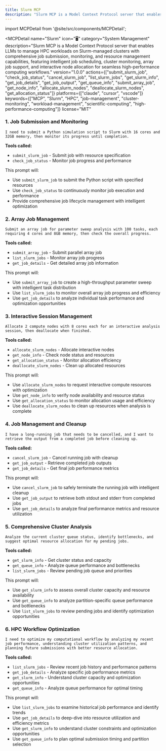 ```yaml
---
title: Slurm MCP
description: "Slurm MCP is a Model Context Protocol server that enables LLMs to manage HPC workloads on Slurm-managed clusters with comprehensive job submission, monitoring, and resource management capabilities, featuring intelligent job scheduling, cluster monitoring, array job support, and interactive node a..."
---
```


import MCPDetail from '@site/src/components/MCPDetail';

<MCPDetail 
  name="Slurm"
  icon="🖥️"
  category="System Management"
  description="Slurm MCP is a Model Context Protocol server that enables LLMs to manage HPC workloads on Slurm-managed clusters with comprehensive job submission, monitoring, and resource management capabilities, featuring intelligent job scheduling, cluster monitoring, array job support, and interactive node allocation for seamless high-performance computing workflows."
  version="1.0.0"
  actions={["submit_slurm_job", "check_job_status", "cancel_slurm_job", "list_slurm_jobs", "get_slurm_info", "get_job_details", "get_job_output", "get_queue_info", "submit_array_job", "get_node_info", "allocate_slurm_nodes", "deallocate_slurm_nodes", "get_allocation_status"]}
  platforms={["claude", "cursor", "vscode"]}
  keywords={["MCP", "Slurm", "HPC", "job-management", "cluster-monitoring", "workload-management", "scientific-computing", "high-performance-computing"]}
  license="MIT"
>

### 1. Job Submission and Monitoring
```
I need to submit a Python simulation script to Slurm with 16 cores and 32GB memory, then monitor its progress until completion.
```

**Tools called:**
- `submit_slurm_job` - Submit job with resource specification
- `check_job_status` - Monitor job progress and performance

This prompt will:
- Use `submit_slurm_job` to submit the Python script with specified resources
- Use `check_job_status` to continuously monitor job execution and performance
- Provide comprehensive job lifecycle management with intelligent optimization

### 2. Array Job Management
```
Submit an array job for parameter sweep analysis with 100 tasks, each requiring 4 cores and 8GB memory, then check the overall progress.
```

**Tools called:**
- `submit_array_job` - Submit parallel array job
- `list_slurm_jobs` - Monitor array job progress
- `get_job_details` - Get detailed array job information

This prompt will:
- Use `submit_array_job` to create a high-throughput parameter sweep with intelligent task distribution
- Use `list_slurm_jobs` to monitor overall array job progress and efficiency
- Use `get_job_details` to analyze individual task performance and optimization opportunities

### 3. Interactive Session Management
```
Allocate 2 compute nodes with 8 cores each for an interactive analysis session, then deallocate when finished.
```

**Tools called:**
- `allocate_slurm_nodes` - Allocate interactive nodes
- `get_node_info` - Check node status and resources
- `get_allocation_status` - Monitor allocation efficiency
- `deallocate_slurm_nodes` - Clean up allocated resources

This prompt will:
- Use `allocate_slurm_nodes` to request interactive compute resources with optimization
- Use `get_node_info` to verify node availability and resource status
- Use `get_allocation_status` to monitor allocation usage and efficiency
- Use `deallocate_slurm_nodes` to clean up resources when analysis is complete

### 4. Job Management and Cleanup
```
I have a long-running job that needs to be cancelled, and I want to retrieve the output from a completed job before cleaning up.
```

**Tools called:**
- `cancel_slurm_job` - Cancel running job with cleanup
- `get_job_output` - Retrieve completed job outputs
- `get_job_details` - Get final job performance metrics

This prompt will:
- Use `cancel_slurm_job` to safely terminate the running job with intelligent cleanup
- Use `get_job_output` to retrieve both stdout and stderr from completed jobs
- Use `get_job_details` to analyze final performance metrics and resource utilization

### 5. Comprehensive Cluster Analysis
```
Analyze the current cluster queue status, identify bottlenecks, and suggest optimal resource allocation for my pending jobs.
```

**Tools called:**
- `get_slurm_info` - Get cluster status and capacity
- `get_queue_info` - Analyze queue performance and bottlenecks
- `list_slurm_jobs` - Review pending job queue and priorities

This prompt will:
- Use `get_slurm_info` to assess overall cluster capacity and resource availability
- Use `get_queue_info` to analyze partition-specific queue performance and bottlenecks
- Use `list_slurm_jobs` to review pending jobs and identify optimization opportunities

### 6. HPC Workflow Optimization
```
I need to optimize my computational workflow by analyzing my recent job performance, understanding cluster utilization patterns, and planning future submissions with better resource allocation.
```

**Tools called:**
- `list_slurm_jobs` - Review recent job history and performance patterns
- `get_job_details` - Analyze specific job performance metrics
- `get_slurm_info` - Understand cluster capacity and optimization opportunities
- `get_queue_info` - Analyze queue performance for optimal timing

This prompt will:
- Use `list_slurm_jobs` to examine historical job performance and identify trends
- Use `get_job_details` to deep-dive into resource utilization and efficiency metrics
- Use `get_slurm_info` to understand cluster constraints and optimization opportunities
- Use `get_queue_info` to plan optimal submission timing and partition selection

</MCPDetail>

